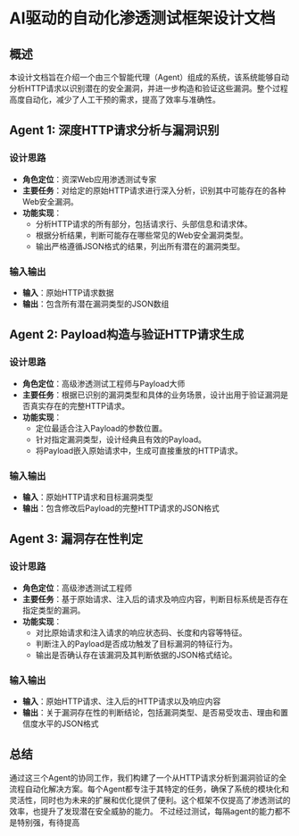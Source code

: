 # AI驱动的自动化渗透测试框架设计文档

## 概述

本设计文档旨在介绍一个由三个智能代理（Agent）组成的系统，该系统能够自动分析HTTP请求以识别潜在的安全漏洞，并进一步构造和验证这些漏洞。整个过程高度自动化，减少了人工干预的需求，提高了效率与准确性。

## Agent 1: 深度HTTP请求分析与漏洞识别

### 设计思路

- **角色定位**：资深Web应用渗透测试专家
- **主要任务**：对给定的原始HTTP请求进行深入分析，识别其中可能存在的各种Web安全漏洞。
- **功能实现**：
  - 分析HTTP请求的所有部分，包括请求行、头部信息和请求体。
  - 根据分析结果，判断可能存在哪些常见的Web安全漏洞类型。
  - 输出严格遵循JSON格式的结果，列出所有潜在的漏洞类型。

### 输入输出

- **输入**：原始HTTP请求数据
- **输出**：包含所有潜在漏洞类型的JSON数组

## Agent 2: Payload构造与验证HTTP请求生成

### 设计思路

- **角色定位**：高级渗透测试工程师与Payload大师
- **主要任务**：根据已识别的漏洞类型和具体的业务场景，设计出用于验证漏洞是否真实存在的完整HTTP请求。
- **功能实现**：
  - 定位最适合注入Payload的参数位置。
  - 针对指定漏洞类型，设计经典且有效的Payload。
  - 将Payload嵌入原始请求中，生成可直接重放的HTTP请求。

### 输入输出

- **输入**：原始HTTP请求和目标漏洞类型
- **输出**：包含修改后Payload的完整HTTP请求的JSON格式

## Agent 3: 漏洞存在性判定

### 设计思路

- **角色定位**：高级渗透测试工程师
- **主要任务**：基于原始请求、注入后的请求及响应内容，判断目标系统是否存在指定类型的漏洞。
- **功能实现**：
  - 对比原始请求和注入请求的响应状态码、长度和内容等特征。
  - 判断注入的Payload是否成功触发了目标漏洞的特征行为。
  - 输出是否确认存在该漏洞及其判断依据的JSON格式结论。

### 输入输出

- **输入**：原始HTTP请求、注入后的HTTP请求以及响应内容
- **输出**：关于漏洞存在性的判断结论，包括漏洞类型、是否易受攻击、理由和置信度水平的JSON格式

## 总结

通过这三个Agent的协同工作，我们构建了一个从HTTP请求分析到漏洞验证的全流程自动化解决方案。每个Agent都专注于其特定的任务，确保了系统的模块化和灵活性，同时也为未来的扩展和优化提供了便利。这个框架不仅提高了渗透测试的效率，也提升了发现潜在安全威胁的能力。
不过经过测试，每隔agent的能力都不是特别强，有待提高
